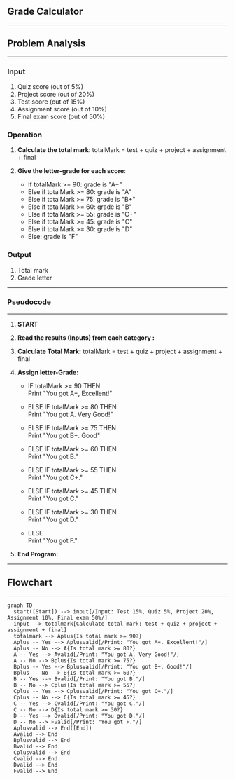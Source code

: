 
## Grade Calculator

---
## Problem Analysis
--- 
### Input
1. Quiz score (out of 5%)
2. Project score (out of 20%)
3. Test score (out of 15%)
4. Assignment score (out of 10%)
5. Final exam score (out of 50%)

### Operation
1. **Calculate the total mark**:
      totalMark = test + quiz + project + assignment + final

2. **Give the letter-grade for each score**:
   - If  totalMark >= 90: grade is "A+"
   - Else if totalMark >= 80: grade is "A"
   - Else if totalMark >= 75: grade is "B+"
   - Else if totalMark >= 60: grade is "B"
   - Else if totalMark >= 55: grade is "C+"
   - Else if totalMark >= 45: grade is "C"
   - Else if totalMark >= 30: grade is "D"
   - Else: grade is "F"

### Output
1. Total mark
2. Grade letter
---
### Pseudocode
---
1. **START**
2. **Read the results (Inputs) from each category :**
3. **Calculate Total Mark:**
    totalMark = test + quiz + project + assignment + final

4. **Assign letter-Grade:**
   - IF totalMark >= 90 THEN
   \
     Print "You got A+, Excellent!"

   - ELSE IF totalMark >= 80 THEN
 \
     Print "You got A. Very Good!"
     
   - ELSE IF totalMark >= 75 THEN
   \
     Print "You got B+. Good"
     
   - ELSE IF totalMark >= 60 THEN
   \
     Print "You got B."
   - ELSE IF totalMark >= 55 THEN
   \
     Print "You got C+."
   - ELSE IF totalMark >= 45 THEN
   \
     Print "You got C."
   - ELSE IF totalMark >= 30 THEN
   \
     Print "You got D."
   - ELSE
   \
     Print "You got F."

5. **End Program:**
---

## Flowchart
---

```mermaid
graph TD
  start([Start]) --> input[/Input: Test 15%, Quiz 5%, Project 20%, Assignment 10%, Final exam 50%/]
  input --> totalmark[Calculate total mark: test + quiz + project + assignment + final]
  totalmark --> Aplus{Is total mark >= 90?}
  Aplus -- Yes --> Aplusvalid[/Print: "You got A+. Excellent!"/]
  Aplus -- No --> A{Is total mark >= 80?}
  A -- Yes --> Avalid[/Print: "You got A. Very Good!"/]
  A -- No --> Bplus{Is total mark >= 75?}
  Bplus -- Yes --> Bplusvalid[/Print: "You got B+. Good!"/]
  Bplus -- No --> B{Is total mark >= 60?}
  B -- Yes --> Bvalid[/Print: "You got B."/]
  B -- No --> Cplus{Is total mark >= 55?}
  Cplus -- Yes --> Cplusvalid[/Print: "You got C+."/]
  Cplus -- No --> C{Is total mark >= 45?}
  C -- Yes --> Cvalid[/Print: "You got C."/]
  C -- No --> D{Is total mark >= 30?}
  D -- Yes --> Dvalid[/Print: "You got D."/]
  D -- No --> Fvalid[/Print: "You got F."/]
  Aplusvalid --> End([End])
  Avalid --> End
  Bplusvalid --> End
  Bvalid --> End
  Cplusvalid --> End
  Cvalid --> End
  Dvalid --> End
  Fvalid --> End
